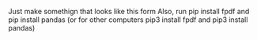Just make somethign that looks like this form
Also, run pip install fpdf and pip install pandas (or for other computers pip3 install fpdf and pip3 install pandas)
